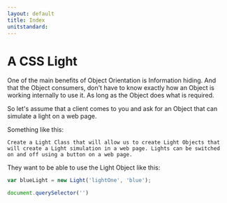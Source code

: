 ```yaml
---
layout: default
title: Index
unitstandard:
---
```


# A CSS Light

One of the main benefits of Object Orientation is Information hiding. And that the Object consumers, don't have to know exactly how an Object is working internally to use it. As long as the Object does what is required.

So let's assume that a client comes to you and ask for an Object that can simulate a light on a web page.

Something like this:

`Create a Light Class that will allow us to create Light Objects that will create a Light simulation in a web page. Lights can be switched on and off using a button on a web page.`

They want to be able to use the Light Object like this:

```javascript
var blueLight = new Light('lightOne', 'blue');

document.querySelector('')

```
